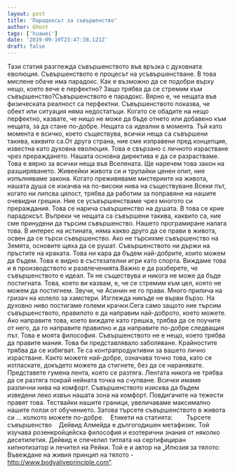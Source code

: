 ```yaml
---
layout: post
title: 'Парадоксът за съвършенство'
author: Ghost
tags: ['huawei']
date: '2019-09-19T23:47:38.121Z'
draft: false
---
```


Тази статия разглежда съвършенството във връзка с духовната еволюция. Съвършенството е процесът на усъвършенстване. В това мислене обаче има парадокс. Как е възможно да се подобри върху нещо, което вече е перфектно? Защо трябва да се стремим към съвършенство?Съвършенството е парадокс. Вярно е, че нещата във физическата реалност са перфектни. Съвършенството показва, че обект или ситуация няма недостатъци. Когато се обадите на нещо перфектно, казвате, че нищо не може да бъде отнето или добавено към нещата, за да стане по-добре. Нещата са идеални в момента. Тъй като момента е всичко, което съществува, всички неща са съвършени такива, каквито са.От друга страна, ние сме изправени пред концепция, известна като духовна еволюция. Това е свързано с личното израстване чрез прераждането. Нашата основна директива е да се разрастваме. Това е вярно за всички неща във Вселената. Ще наречем това закон на разширяването. Живеейки живота си и трупайки ценен опит, ние изпълняваме закона. Когато преживяваме мистериите на живота, нашата душа се изкачва на по-високи нива на съществуване.Всеки път, когато ни липсва цялост, трябва да работим за поправяне на нашите очевидни грешки. Ние се усъвършенстваме чрез многото си прераждания. Това се нарича съвършенство на душата. В това се крие парадоксът. Въпреки че нещата са съвършени такива, каквито са, ние сме принудени да търсим съвършенство. Нашето програмиране налага това. В интерес на истината, няма какво друго да се прави в живота, освен да се търси съвършенство. Ако не търсихме съвършенство на Земята, основите щяха да се рушат. Съвършенството ни държи на пръстите на краката. Това ни кара да бъдем най-добрите, които можем да бъдем. Това е видно в състезателни игри като спорта. Виждаме това и в производството и развлеченията.Важно е да разберете, че съвършенството е идеал. Тя не съществува и никога не може да бъде постигната. Това, което ви казвам, е, че се стремим към цел, която не можем да постигнем. Звучи, че Асинин не го прави. Много прилича на гризач на колело за хамстери. Изглежда никъде не върви бързо. На духовно ниво постигаме големи крачки.Сега само защото ние търсим съвършенството, правилото е да направим най-доброто, което можете. Ако направите това, което виждате като грешка, трябва да се поучите от него, да го направите правилно и да направите по-добре следващия път. Това е моята философия. Съвършенството не е нещо, което трябва да правите мания. Това би представлявало заболяване. Крайностите трябва да се избягват. Те са контрапродуктивни за вашето лично израстване. Както можете най-добре, означава точно това, като се изтласкате, докъдето можете да стигнете, без да се наранявате. Представете гумена лента, която се разтяга. Лентата никога не трябва да се разтяга покрай нейната точка на счупване. Всички имаме различни нива на комфорт. Съвършенството изисква да бъдем изведени леко извън нашата зона на комфорт. Повдигачите на тежести правят това. Тествайки нашите граници, увеличаваме максимално нашите ползи от обучението. Затова търсете съвършенството в живота си ... колкото можете по-добре.    Етикети на статията:        Търсете съвършенство    Дейвид Алмейда е дългогодишен метафизик. Той изучава розенкройцейска философия и езотерични знания от няколко десетилетия. Дейвид е спечелил титлата на сертифициран хипнотизатор и лечител на Рейки. Той е и автор на „Илюзия за тялото: Въвеждане на живия принцип на тялото - http://www.bodyaliveprinciple.com“.
